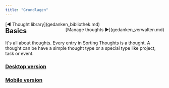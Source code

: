```yaml
---
title: "Grundlagen"
---
```


<div class="pageNavigation">
<div style="float:left;">
   [◀️ Thought library](gedanken_bibliothek.md)
</div>
<div style="float:right;">
  [Manage thoughts ▶️](gedanken_verwalten.md)
</div>
</div>

## Basics

It's all about thoughts. Every entry in Sorting Thoughts is a thought. A thought can be have a simple thought type or a special type like project, task or event.

### [Desktop version](grundlagen_desktop.md)
### [Mobile version](grundlagen_mobile.md)
